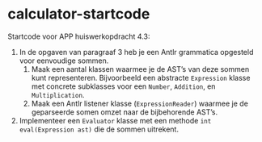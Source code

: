 # calculator-startcode

Startcode voor APP huiswerkopdracht 4.3:

1. In de opgaven van paragraaf 3 heb je een Antlr grammatica opgesteld voor eenvoudige sommen.
	1. Maak een aantal klassen waarmee je de AST’s van deze sommen kunt representeren. Bijvoorbeeld een abstracte `Expression` klasse met concrete subklasses voor een `Number`, `Addition`, en `Multiplication`.
	2. Maak een Antlr listener klasse (`ExpressionReader`) waarmee je de geparseerde somen omzet naar de bijbehorende AST’s.
2. Implementeer een `Evaluator` klasse met een methode `int eval(Expression ast)` die de sommen uitrekent.

